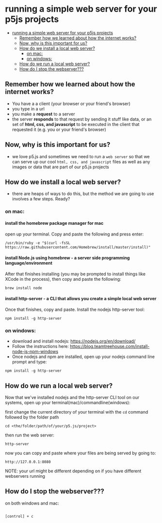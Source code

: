 # running a simple web server for your p5js projects

<!-- TOC START min:1 max:3 link:true update:true -->
- [running a simple web server for your p5js projects](#running-a-simple-web-server-for-your-p5js-projects)
  - [Remember how we learned about how the internet works?](#remember-how-we-learned-about-how-the-internet-works)
  - [Now, why is this important for us?](#now-why-is-this-important-for-us)
  - [How do we install a local web server?](#how-do-we-install-a-local-web-server)
    - [on mac:](#on-mac)
    - [on windows:](#on-windows)
  - [How do we run a local web server?](#how-do-we-run-a-local-web-server)
  - [How do I stop the webserver???](#how-do-i-stop-the-webserver)

<!-- TOC END -->



## Remember how we learned about how the internet works?

- You have a a client (your browser or your friend's browser)
- you type in a url
- you make a **request** to a server
- the server **responds** to that request by sending it stuff like data, or an set of **html, css, and javascript** to be executed in the client that requested it (e.g. you or your friend's browser)

## Now, why is this important for us?

- we love p5.js and sometimes we need to run a `web server` so that we can serve up our cool `html, css, and javascript` files as well as any images or data that are part of our p5.js projects

## How do we install a local web server?

- there are heaps of ways to do this, but the method we are going to use involves a few steps. Ready?

### on mac:


#### install the homebrew package manager for mac
open up your terminal. Copy and paste the following and press enter:

```
/usr/bin/ruby -e "$(curl -fsSL https://raw.githubusercontent.com/Homebrew/install/master/install)"
```


#### install Node.js using homebrew - a server side programming language/environment
After that finishes installing (you may be prompted to install things like XCode in the process), then copy and paste the following:

```
brew install node
```

#### install http-server - a CLI that allows you create a simple local web server

Once that finishes, copy and paste. Install the nodejs http-server tool:

```
npm install -g http-server
```


### on windows:

- download and install nodejs: https://nodejs.org/en/download/
- Follow the instructions here: https://blog.teamtreehouse.com/install-node-js-npm-windows
- Once nodejs and npm are installed, open up your nodejs command line prompt and type:

```
npm install -g http-server
```


## How do we run a local web server?

Now that we've installed nodejs and the http-server CLI tool on our systems, open up your terminal(mac)/commandline(windows):

first change the current directory of your terminal with the `cd` command followed by the folder path

```
cd <the/folder/path/of/your/p5.js/project>
```

then run the web server:

```
http-server
```

now you can copy and paste where your files are being served by going to:

```
http://127.0.0.1:8080
```

NOTE: your url might be different depending on if you have different webservers running


## How do I stop the webserver???

on both windows and mac:

```

[control] + c

```
